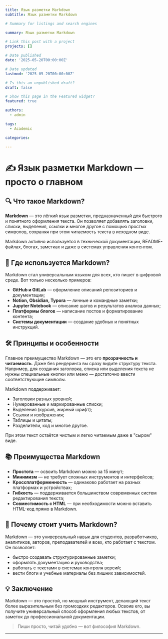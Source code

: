 ```yaml
---
title: Язык разметки Markdown
subtitle: Язык разметки Markdown

# Summary for listings and search engines

summary: Язык разметки Markdown

# Link this post with a project
projects: []

# Date published
date: '2025-05-20T00:00:00Z'

# Date updated
lastmod: '2025-05-20T00:00:00Z'

# Is this an unpublished draft?
draft: false

# Show this page in the Featured widget?
featured: true

authors:
  - admin

tags:
  - Academic

categories:
  
---
```


# ✍️ Язык разметки Markdown — просто о главном

## 🔍 Что такое Markdown?

**Markdown** — это лёгкий язык разметки, предназначенный для быстрого и понятного оформления текста. Он позволяет добавлять заголовки, списки, выделения, ссылки и многое другое с помощью простых символов, сохраняя при этом читаемость текста в исходном виде.

Markdown активно используется в технической документации, README-файлах, блогах, заметках и даже в системах управления контентом.

## 📌 Где используется Markdown?

Markdown стал универсальным языком для всех, кто пишет в цифровой среде. Вот только несколько примеров:

- **GitHub и GitLab** — оформление описаний репозиториев и документации;
- **Notion, Obsidian, Typora** — личные и командные заметки;
- **Jupyter Notebook** — описание шагов и результатов анализа данных;
- **Платформы блогов** — написание постов и форматирование контента;
- **Системы документации** — создание удобных и понятных инструкций.

## 🛠 Принципы и особенности

Главное преимущество Markdown — это его **прозрачность и читаемость**. Даже без рендеринга вы сразу видите структуру текста. Например, для создания заголовка, списка или выделения текста не нужны специальные кнопки или меню — достаточно ввести соответствующие символы.

Markdown поддерживает:

- Заголовки разных уровней;
- Нумерованные и маркированные списки;
- Выделения (курсив, жирный шрифт);
- Ссылки и изображения;
- Таблицы и цитаты;
- Разделители, код и многое другое.

При этом текст остаётся чистым и легко читаемым даже в "сыром" виде.

## 📚 Преимущества Markdown

- **Простота** — освоить Markdown можно за 15 минут;
- **Минимизм** — не требует сложных инструментов и интерфейсов;
- **Кроссплатформенность** — одинаково работает на разных платформах и устройствах;
- **Гибкость** — поддерживается большинством современных систем редактирования текста;
- **Совместимость с HTML** — при необходимости можно вставить HTML-код прямо в Markdown.

## 💼 Почему стоит учить Markdown?

Markdown — это универсальный навык для студентов, разработчиков, аналитиков, авторов, преподавателей и всех, кто работает с текстом. Он позволяет:

- быстро создавать структурированные заметки;
- оформлять документацию и руководства;
- работать с текстами в системах контроля версий;
- вести блоги и учебные материалы без лишних зависимостей.

## 💡 Заключение

Markdown — это простой, но мощный инструмент, делающий текст более выразительным без громоздких редакторов. Освоив его, вы получите универсальный способ оформления любых текстов, от заметок до профессиональной документации.

> Пиши просто, читай удобно — вот философия Markdown.

---

